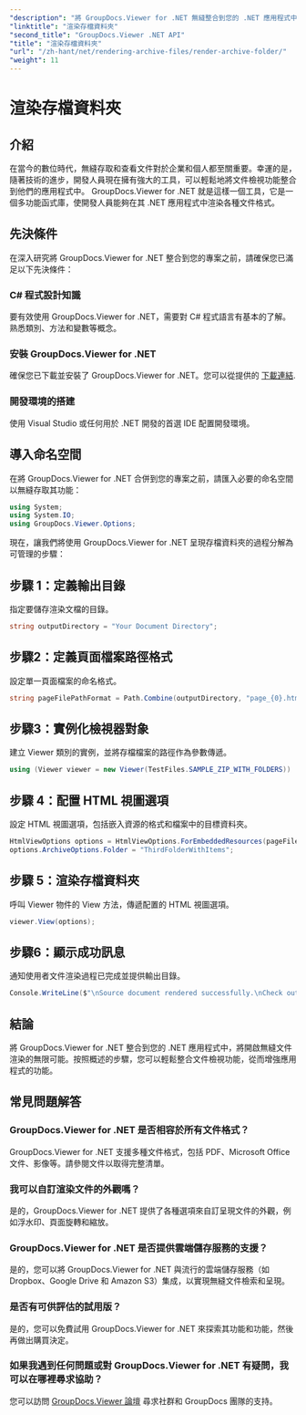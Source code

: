 ```yaml
---
"description": "將 GroupDocs.Viewer for .NET 無縫整合到您的 .NET 應用程式中，以實現高效的文件呈現和檢視功能。"
"linktitle": "渲染存檔資料夾"
"second_title": "GroupDocs.Viewer .NET API"
"title": "渲染存檔資料夾"
"url": "/zh-hant/net/rendering-archive-files/render-archive-folder/"
"weight": 11
---
```


# 渲染存檔資料夾

## 介紹
在當今的數位時代，無縫存取和查看文件對於企業和個人都至關重要。幸運的是，隨著技術的進步，開發人員現在擁有強大的工具，可以輕鬆地將文件檢視功能整合到他們的應用程式中。 GroupDocs.Viewer for .NET 就是這樣一個工具，它是一個多功能函式庫，使開發人員能夠在其 .NET 應用程式中渲染各種文件格式。
## 先決條件
在深入研究將 GroupDocs.Viewer for .NET 整合到您的專案之前，請確保您已滿足以下先決條件：
### C# 程式設計知識
要有效使用 GroupDocs.Viewer for .NET，需要對 C# 程式語言有基本的了解。熟悉類別、方法和變數等概念。
### 安裝 GroupDocs.Viewer for .NET
確保您已下載並安裝了 GroupDocs.Viewer for .NET。您可以從提供的 [下載連結](https://releases。groupdocs.com/viewer/net/).
### 開發環境的搭建
使用 Visual Studio 或任何用於 .NET 開發的首選 IDE 配置開發環境。

## 導入命名空間
在將 GroupDocs.Viewer for .NET 合併到您的專案之前，請匯入必要的命名空間以無縫存取其功能：
```csharp
using System;
using System.IO;
using GroupDocs.Viewer.Options;
```

現在，讓我們將使用 GroupDocs.Viewer for .NET 呈現存檔資料夾的過程分解為可管理的步驟：
## 步驟 1：定義輸出目錄
指定要儲存渲染文檔的目錄。
```csharp
string outputDirectory = "Your Document Directory";
```
## 步驟2：定義頁面檔案路徑格式
設定單一頁面檔案的命名格式。
```csharp
string pageFilePathFormat = Path.Combine(outputDirectory, "page_{0}.html");
```
## 步驟3：實例化檢視器對象
建立 Viewer 類別的實例，並將存檔檔案的路徑作為參數傳遞。
```csharp
using (Viewer viewer = new Viewer(TestFiles.SAMPLE_ZIP_WITH_FOLDERS))
```
## 步驟 4：配置 HTML 視圖選項
設定 HTML 視圖選項，包括嵌入資源的格式和檔案中的目標資料夾。
```csharp
HtmlViewOptions options = HtmlViewOptions.ForEmbeddedResources(pageFilePathFormat);
options.ArchiveOptions.Folder = "ThirdFolderWithItems";
```
## 步驟 5：渲染存檔資料夾
呼叫 Viewer 物件的 View 方法，傳遞配置的 HTML 視圖選項。
```csharp
viewer.View(options);
```
## 步驟6：顯示成功訊息
通知使用者文件渲染過程已完成並提供輸出目錄。
```csharp
Console.WriteLine($"\nSource document rendered successfully.\nCheck output in {outputDirectory}.");
```

## 結論
將 GroupDocs.Viewer for .NET 整合到您的 .NET 應用程式中，將開啟無縫文件渲染的無限可能。按照概述的步驟，您可以輕鬆整合文件檢視功能，從而增強應用程式的功能。
## 常見問題解答
### GroupDocs.Viewer for .NET 是否相容於所有文件格式？
GroupDocs.Viewer for .NET 支援多種文件格式，包括 PDF、Microsoft Office 文件、影像等。請參閱文件以取得完整清單。
### 我可以自訂渲染文件的外觀嗎？
是的，GroupDocs.Viewer for .NET 提供了各種選項來自訂呈現文件的外觀，例如浮水印、頁面旋轉和縮放。
### GroupDocs.Viewer for .NET 是否提供雲端儲存服務的支援？
是的，您可以將 GroupDocs.Viewer for .NET 與流行的雲端儲存服務（如 Dropbox、Google Drive 和 Amazon S3）集成，以實現無縫文件檢索和呈現。
### 是否有可供評估的試用版？
是的，您可以免費試用 GroupDocs.Viewer for .NET 來探索其功能和功能，然後再做出購買決定。
### 如果我遇到任何問題或對 GroupDocs.Viewer for .NET 有疑問，我可以在哪裡尋求協助？
您可以訪問 [GroupDocs.Viewer 論壇](https://forum.groupdocs.com/c/viewer/9) 尋求社群和 GroupDocs 團隊的支持。